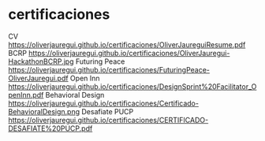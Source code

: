 # certificaciones

CV https://oliverjauregui.github.io/certificaciones/OliverJaureguiResume.pdf
BCRP https://oliverjauregui.github.io/certificaciones/OliverJauregui-HackathonBCRP.jpg
Futuring Peace https://oliverjauregui.github.io/certificaciones/FuturingPeace-OliverJauregui.pdf
Open Inn https://oliverjauregui.github.io/certificaciones/DesignSprint%20Facilitator_OpenInn.pdf
Behavioral Design https://oliverjauregui.github.io/certificaciones/Certificado-BehavioralDesign.png
Desafiate PUCP https://oliverjauregui.github.io/certificaciones/CERTIFICADO-DESAFIATE%20PUCP.pdf